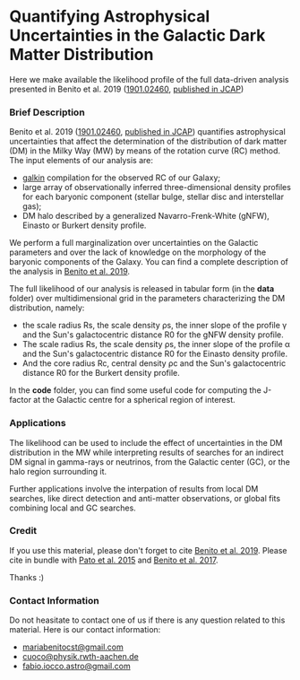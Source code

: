 # Quantifying Astrophysical Uncertainties in the Galactic Dark Matter Distribution 

Here we make available the likelihood profile of the full data-driven analysis presented in Benito et al. 2019 ([1901.02460](https://arxiv.org/abs/1901.02460), [published in JCAP](https://doi.org/10.1088/1475-7516/2019/03/033))

### Brief Description

Benito et al. 2019 ([1901.02460](https://arxiv.org/abs/1901.02460), [published in JCAP](https://doi.org/10.1088/1475-7516/2019/03/033)) quantifies astrophysical uncertainties that affect the determination of the distribution of dark matter (DM) in the Milky Way (MW) by means of the rotation curve (RC) method.
The input elements of our analysis are:
* [galkin](https://github.com/galkintool/galkin) compilation for the observed RC of our Galaxy;
* large array of observationally inferred three-dimensional density profiles for each baryonic component (stellar bulge, stellar disc and interstellar gas);
* DM halo described by a generalized Navarro-Frenk-White (gNFW), Einasto or Burkert density profile.

We perform a full marginalization over uncertainties on the Galactic parameters and over the lack of knowledge on the morphology of the baryonic components of the Galaxy. You can find a complete description of the analysis in [Benito et al. 2019](https://arxiv.org/abs/1901.02460).


The full likelihood of our analysis is released in tabular form (in the **data** folder) over multidimensional grid in the parameters characterizing the DM distribution, namely:
* the scale radius Rs, the scale density ρs, the inner slope of the profile γ and the Sun's galactocentric distance R0 for the gNFW density profile.
* The scale radius Rs, the scale density ρs, the inner slope of the profile α and the Sun's galactocentric distance R0 for the Einasto density profile.
* And the core radius Rc, central density ρc and the Sun's galactocentric distance R0 for the Burkert density profile.


In the **code** folder, you can find some useful code for computing the J-factor at the Galactic centre for a spherical region of interest.

### Applications

The likelihood can be used to include the effect of uncertainties in the DM distribution in the MW while interpreting results of searches for an indirect DM signal in gamma-rays or neutrinos, from the Galactic center (GC), or the halo region surrounding it.

Further applications involve the interpation of results from local DM searches, like direct detection and anti-matter observations, or global fits combining local and GC searches.

### Credit

If you use this material, please don't forget to cite [Benito et al. 2019](https://doi.org/10.1088/1475-7516/2019/03/033). Please cite in bundle with [Pato et al. 2015](https://iopscience.iop.org/article/10.1088/1475-7516/2015/12/001) and [Benito et al. 2017](https://iopscience.iop.org/article/10.1088/1475-7516/2017/02/007/meta). 

Thanks :)

### Contact Information

Do not heasitate to contact one of us if there is any question related to this material. 
Here is our contact information:
* mariabenitocst@gmail.com
* cuoco@physik.rwth-aachen.de
* fabio.iocco.astro@gmail.com
